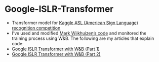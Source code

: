 # Google-ISLR-Transformer
* Transformer model for [Kaggle ASL (American Sign Language) recognition competition](https://www.kaggle.com/competitions/asl-signs)
* I’ve used and modified [Mark Wijkhuizen’s code](https://www.kaggle.com/code/markwijkhuizen/gislr-tf-data-processing-transformer-training) and monitored the training process using W&B. The following are my articles that explain code: 
 * [Google ISLR Transformer with W&B (Part 1)](https://medium.com/@seonokrkim/google-asl-1-process-data-with-w-b-7e8d8f0a0e83)
 * [Google ISLR Transformer with W&B (Part 2)](https://medium.com/@seonokrkim/google-islr-transformer-with-w-b-part-2-e487cf586151)
